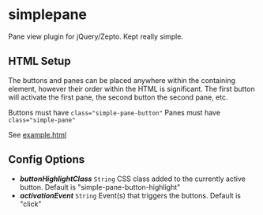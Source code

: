 simplepane
==========

Pane view plugin for jQuery/Zepto. Kept really simple.



HTML Setup
----------
The buttons and panes can be placed anywhere within the containing element,
however their order within the HTML is significant. The first button will
activate the first pane, the second button the second pane, etc.

Buttons must have `class="simple-pane-button"`
Panes   must have `class="simple-pane"`

See [example.html](https://github.com/corymartin/simplepane/blob/master/example.html)


Config Options
--------------

- __*buttonHighlightClass*__ `String` CSS class added to the currently active button.
  Default is "simple-pane-button-highlight"
- __*activationEvent*__ `String` Event(s) that triggers the buttons.
  Default is "click"

